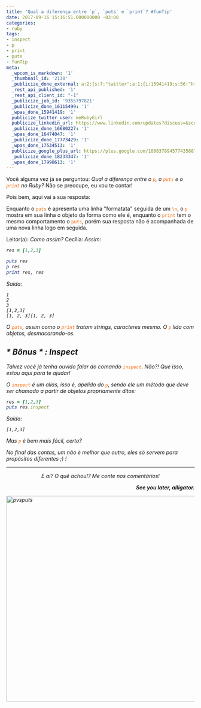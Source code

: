 ```yaml
---
title: 'Qual a diferença entre `p`, `puts` e `print`? #funTip'
date: 2017-09-16 15:16:51.000000000 -03:00
categories:
- ruby
tags:
- inspect
- p
- print
- puts
- funTip
meta:
  _wpcom_is_markdown: '1'
  _thumbnail_id: '2138'
  _publicize_done_external: a:2:{s:7:"twitter";a:1:{i:15941419;s:56:"https://twitter.com/meRubyGirl/status/909118924041576448";}s:8:"facebook";a:1:{i:17534513;s:38:"https://facebook.com/10155506509883280";}}
  _rest_api_published: '1'
  _rest_api_client_id: "-1"
  _publicize_job_id: '9355797821'
  _publicize_done_16115499: '1'
  _wpas_done_15941419: '1'
  publicize_twitter_user: meRubyGirl
  publicize_linkedin_url: https://www.linkedin.com/updates?discuss=&scope=534137417&stype=M&topic=6314884618277441536&type=U&a=m2zO
  _publicize_done_16680227: '1'
  _wpas_done_16474047: '1'
  _publicize_done_17773429: '1'
  _wpas_done_17534513: '1'
  publicize_google_plus_url: https://plus.google.com/108637894577435887042/posts/5p4E5JBSSdt
  _publicize_done_18233347: '1'
  _wpas_done_17998613: '1'
---
```

<p>Você alguma vez já se perguntou: <em>Qual a diferença entre o <span style="color:#ff6600;"><code>p</code></span>, o <span style="color:#ff6600;"><code>puts</code></span> e o <span style="color:#ff6600;"><code>print</code></span> no Ruby?</em> Não se preocupe, eu vou te contar!</p>

<p>Pois bem, aqui vai a sua resposta:</p>

Enquanto o <span style="color:#ff6600;"><code>puts</code></span> é apresenta uma linha "formatata" seguida de um <span style="color:#ff6600;"><code>\n</code></span>, o <span
    style="color:#ff6600;"><code>p</code></span> mostra em sua linha o objeto da forma como ele é, enquanto o  <span style="color:#ff6600;"><code>print</code></span> tem o mesmo comportamento o <span style="color:#ff6600;"><code>puts</code></span>, porém sua resposta não é acompanhada de uma nova linha logo em seguida. 
    
Leitor(a): <em>Como assim? </em> Cecília: <em>Assim:


```ruby
res = [1,2,3]

puts res
p res
print res, res
```

<p>Saída:</p>

```
1
2
3
[1,2,3]
[1, 2, 3][1, 2, 3]
```


<p>O <span style="color:#ff6600;"><code>puts</code></span>, assim como o <span
  style="color:#ff6600;"><code>print</code></span> tratam strings, caracteres mesmo. O <span
  style="color:#ff6600;"><code>p</code></span> lida com objetos, desmacarando-os.</p>

<h2>* Bônus * : Inspect</h2>
Talvez você já tenha ouvido falar do comando <span style="color:#ff6600;"><code>inspect</code></span>. Não?! Que isso, estou aqui para te ajudar!

O  <span style="color:#ff6600;"><code>inspect</code></span> é um <em>alias</em>, isso é, apelido do <span style="color:#ff6600;"><code>p</code></span>, sendo ele um método que deve ser chamado a partir de objetos propriamente ditos:

```ruby
res = [1,2,3]
puts res.inspect
```

<p>Saída:</p>

```
[1,2,3]
```
<p>Mas <span style="color:#ff6600;"><code>p</code></span> é bem mais fácil, certo?</p>
<p>No final das contas, um não é melhor que outro, eles só servem para propósitos diferentes ;) !</p>
<hr />
<p style="text-align:center;">E aí? O quê achou!? Me conte nos comentários!</p>
<p style="text-align:right;"><strong><em>See you later, alligator.</em></strong></p>
<p><img class="alignnone size-full wp-image-2138" src="{{ site.baseurl }}/assets/pvsputs.png" alt="pvsputs" width="735"
  height="550" /></p>